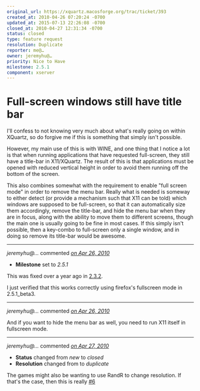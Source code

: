 ```yaml
---
original_url: https://xquartz.macosforge.org/trac/ticket/393
created_at: 2010-04-26 07:20:24 -0700
updated_at: 2015-07-13 22:26:08 -0700
closed_at: 2010-04-27 12:31:34 -0700
status: closed
type: feature request
resolution: Duplicate
reporter: me@…
owner: jeremyhu@…
priority: Nice to Have
milestone: 2.5.1
component: xserver
---
```


Full-screen windows still have title bar
========================================


I'll confess to not knowing very much about what's really going on within XQuartz, so do forgive me if this is something that simply isn't possible.

However, my main use of this is with WINE, and one thing that I notice a lot is that when running applications that have requested full-screen, they still have a title-bar in X11/XQuartz. The result of this is that applications must be opened with reduced vertical height in order to avoid them running off the bottom of the screen.

This also combines somewhat with the requirement to enable "full screen mode" in order to remove the menu bar. Really what is needed is someway to either detect (or provide a mechanism such that X11 can be told) which windows are supposed to be full-screen, so that it can automatically size them accordingly, remove the title-bar, and hide the menu bar when they are in focus, along with the ability to move them to different screens, though the main one is usually going to be fine in most cases. If this simply isn't possible, then a key-combo to full-screen only a single window, and in doing so remove its title-bar would be awesome.



---

*jeremyhu@…* commented *[on Apr 26, 2010](https://xquartz.macosforge.org/trac/ticket/393#comment:1 "April 26, 2010 at 8:58 AM PDT")*

-   **Milestone** set to *2.5.1*

This was fixed over a year ago in [2.3.2](https://xquartz.macosforge.org/trac/wiki/X112.3.2).

I just verified that this works correctly using firefox's fullscreen mode in 2.5.1\_beta3.



---

*jeremyhu@…* commented *[on Apr 26, 2010](https://xquartz.macosforge.org/trac/ticket/393#comment:2 "April 26, 2010 at 9:00 AM PDT")*

And if you want to hide the menu bar as well, you need to run X11 itself in fullscreen mode.



---

*jeremyhu@…* commented *[on Apr 27, 2010](https://xquartz.macosforge.org/trac/ticket/393#comment:3 "April 27, 2010 at 12:31 PM PDT")*

-   **Status** changed from *new* to *closed*
-   **Resolution** changed from to *duplicate*

The games might also be wanting to use RandR to change resolution. If that's the case, then this is really [\#⁠6](https://xquartz.macosforge.org/trac/ticket/6)



